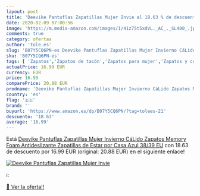 ```yaml
---
layout: post
title: 'Deevike Pantuflas Zapatillas Mujer Invie al 18.63 % de descuento'
date: 2020-02-09 07:00:56
image: 'https://m.media-amazon.com/images/I/41z75t5xdVL._AC_._SL400_.jpg'
comments: true
category: ofertas
author: 'tole.es'
slug: 'B07Y5CQ6PN-es Deevike Pantuflas Zapatillas Mujer Invierno CáLido Zapatos...'
sku: 'B07Y5CQ6PN-es'
tags: [ 'Zapatos','Zapatos de tacón','Zapatos para mujer','Zapatos y complementos','zapatos', ]
actualPrice: 16.99 EUR
currency: EUR
price: 16.99
comparePrice: 20.88 EUR
prodname: 'Deevike Pantuflas Zapatillas Mujer Invierno CáLido Zapatos Memory Foam Antideslizante Zapatillas de Estar por Casa Azul 38/39 EU'
country: 'es'
flag: '🇪🇸'
brand: ''
buyurl: 'https://www.amazon.es/dp/B07Y5CQ6PN/?tag=tolees-21'
descuento: '18.63'
average: '16.99'
---
```


Está [Deevike Pantuflas Zapatillas Mujer Invierno CáLido Zapatos Memory Foam Antideslizante Zapatillas de Estar por Casa Azul 38/39 EU](https://www.amazon.es/dp/B07Y5CQ6PN/?tag=tolees-21) con 18.63 de descuento por 16.99 EUR (original: 20.88 EUR) en el siguiente enlace!

[![Deevike Pantuflas Zapatillas Mujer Invie](https://m.media-amazon.com/images/I/41z75t5xdVL._AC_._SL400_.jpg)](https://www.amazon.es/dp/B07Y5CQ6PN/?tag=tolees-21)

ℹ️:


[🛒 Ver la oferta!!](https://www.amazon.es/dp/B07Y5CQ6PN/?tag=tolees-21)
